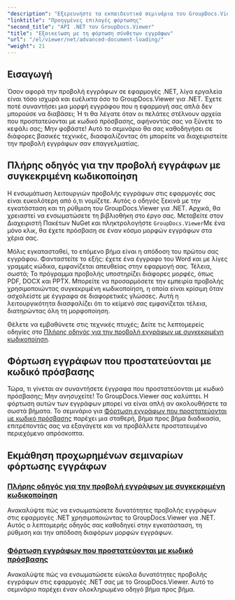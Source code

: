 ```yaml
---
"description": "Εξερευνήστε τα εκπαιδευτικά σεμινάρια του GroupDocs.Viewer για .NET για να ενσωματώσετε εύκολα προηγμένες δυνατότητες προβολής εγγράφων στις εφαρμογές σας."
"linktitle": "Προηγμένες επιλογές φόρτωσης"
"second_title": "API .NET του GroupDocs.Viewer"
"title": "Εξοικείωση με τη φόρτωση σύνθετων εγγράφων"
"url": "/el/viewer/net/advanced-document-loading/"
"weight": 21
---
```


## Εισαγωγή

Όσον αφορά την προβολή εγγράφων σε εφαρμογές .NET, λίγα εργαλεία είναι τόσο ισχυρά και ευέλικτα όσο το GroupDocs.Viewer για .NET. Έχετε ποτέ συναντήσει μια μορφή εγγράφου που η εφαρμογή σας απλά δεν μπορούσε να διαβάσει; Ή τι θα λέγατε όταν οι πελάτες στέλνουν αρχεία που προστατεύονται με κωδικό πρόσβασης, αφήνοντάς σας να ξύνετε το κεφάλι σας; Μην φοβάστε! Αυτό το σεμινάριο θα σας καθοδηγήσει σε διάφορες βασικές τεχνικές, διασφαλίζοντας ότι μπορείτε να διαχειριστείτε την προβολή εγγράφων σαν επαγγελματίας.

## Πλήρης οδηγός για την προβολή εγγράφων με συγκεκριμένη κωδικοποίηση

Η ενσωμάτωση λειτουργιών προβολής εγγράφων στις εφαρμογές σας είναι ευκολότερη από ό,τι νομίζετε. Αυτός ο οδηγός ξεκινά με την εγκατάσταση και τη ρύθμιση του GroupDocs.Viewer για .NET. Αρχικά, θα χρειαστεί να ενσωματώσετε τη βιβλιοθήκη στο έργο σας. Μεταβείτε στον Διαχειριστή Πακέτων NuGet και πληκτρολογήστε `GroupDocs.Viewer`Με ένα μόνο κλικ, θα έχετε πρόσβαση σε έναν κόσμο μορφών εγγράφων στα χέρια σας.

Μόλις εγκατασταθεί, το επόμενο βήμα είναι η απόδοση του πρώτου σας εγγράφου. Φανταστείτε το εξής: έχετε ένα έγγραφο του Word και με λίγες γραμμές κώδικα, εμφανίζεται απευθείας στην εφαρμογή σας. Τέλεια, σωστά; Το πρόγραμμα προβολής υποστηρίζει διάφορες μορφές, όπως PDF, DOCX και PPTX. Μπορείτε να προσαρμόσετε την εμπειρία προβολής χρησιμοποιώντας συγκεκριμένη κωδικοποίηση, η οποία είναι κρίσιμη όταν ασχολείστε με έγγραφα σε διαφορετικές γλώσσες. Αυτή η λειτουργικότητα διασφαλίζει ότι το κείμενό σας εμφανίζεται τέλεια, διατηρώντας όλη τη μορφοποίηση.

Θέλετε να εμβαθύνετε στις τεχνικές πτυχές; Δείτε τις λεπτομερείς οδηγίες στο [Πλήρης οδηγός για την προβολή εγγράφων με συγκεκριμένη κωδικοποίηση](./document-viewing-with-specific-encoding/).

## Φόρτωση εγγράφων που προστατεύονται με κωδικό πρόσβασης

Τώρα, τι γίνεται αν συναντήσετε έγγραφα που προστατεύονται με κωδικό πρόσβασης; Μην ανησυχείτε! Το GroupDocs.Viewer σας καλύπτει. Η φόρτωση αυτών των εγγράφων μπορεί να είναι απλή αν ακολουθήσετε τα σωστά βήματα. Το σεμινάριο για [Φόρτωση εγγράφων που προστατεύονται με κωδικό πρόσβασης](./loading-password-protected-document/) παρέχει μια σταθερή, βήμα προς βήμα διαδικασία, επιτρέποντάς σας να εξαγάγετε και να προβάλλετε προστατευμένο περιεχόμενο απρόσκοπτα.

## Εκμάθηση προχωρημένων σεμιναρίων φόρτωσης εγγράφων
### [Πλήρης οδηγός για την προβολή εγγράφων με συγκεκριμένη κωδικοποίηση](./document-viewing-with-specific-encoding/)
Ανακαλύψτε πώς να ενσωματώσετε δυνατότητες προβολής εγγράφων στις εφαρμογές .NET χρησιμοποιώντας το GroupDocs.Viewer για .NET. Αυτός ο λεπτομερής οδηγός σας καθοδηγεί στην εγκατάσταση, τη ρύθμιση και την απόδοση διαφόρων μορφών εγγράφων.
### [Φόρτωση εγγράφων που προστατεύονται με κωδικό πρόσβασης](./loading-password-protected-document/)
Ανακαλύψτε πώς να ενσωματώσετε εύκολα δυνατότητες προβολής εγγράφων στις εφαρμογές .NET σας με το GroupDocs.Viewer. Αυτό το σεμινάριο παρέχει έναν ολοκληρωμένο οδηγό βήμα προς βήμα.